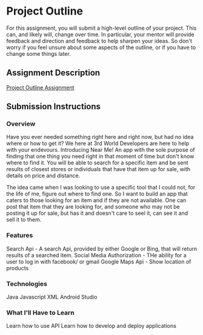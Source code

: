 # Project Outline
For this assignment, you will submit a high-level outline of your project. This can, and likely will, change over time. In particular, your mentor will provide feedback and direction and feedback to help sharpen your ideas. So don't worry if you feel unsure about some aspects of the outline, or if you have to change some things later.

## Assignment Description
[Project Outline Assignment](https://education.launchcode.org/liftoff/assignments/project-outline/)

## Submission Instructions

### Overview
Have you ever needed something right here and right now, but had no idea where or how to get it? We here at 3rd World Developers are here to help with your endevours. Introducing Near Me! An app with the sole purpose of finding that one thing you need right in that moment of time but don't know where to find it. You will be able to search for a specific item and be sent results of closest stores or individuals that have that item up for sale, with details on price and distance.

The idea came when I was looking to use a specific tool that I could not, for the life of me, figure out where to find one. So I want to build an app that caters to those looking for an item and if they are not available. One can post that item that they are looking for, and someone who may not be posting it up for sale, but has it and doesn't care to seel it, can see it and sell it to them.

### Features

Search Api - A search Api, provided by either Google or Bing, that will return results of a searched item.
Social Media Authorization - THe ability for a user to log in with facebook/ or gmail
Google Maps Api - Show location of products


### Technologies
Java
Javascript
XML
Android Studio

### What I'll Have to Learn
Learn how to use API
Learn how to develop and deploy applications
